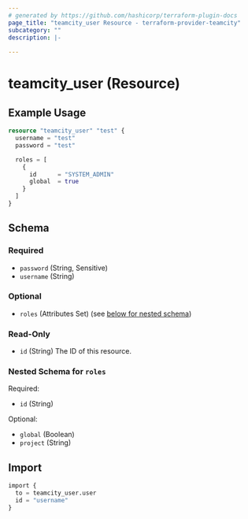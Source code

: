 ```yaml
---
# generated by https://github.com/hashicorp/terraform-plugin-docs
page_title: "teamcity_user Resource - terraform-provider-teamcity"
subcategory: ""
description: |-
  
---
```


# teamcity_user (Resource)

## Example Usage

```terraform
resource "teamcity_user" "test" {
  username = "test"
  password = "test"

  roles = [
    {
      id      = "SYSTEM_ADMIN"
      global  = true
    }
  ]
}
```

## Schema

### Required

- `password` (String, Sensitive)
- `username` (String)

### Optional

- `roles` (Attributes Set) (see [below for nested schema](#nestedatt--roles))

### Read-Only

- `id` (String) The ID of this resource.

<a id="nestedatt--roles"></a>
### Nested Schema for `roles`

Required:

- `id` (String)

Optional:

- `global` (Boolean)
- `project` (String)

## Import

```terraform
import {
  to = teamcity_user.user
  id = "username"
}
```
